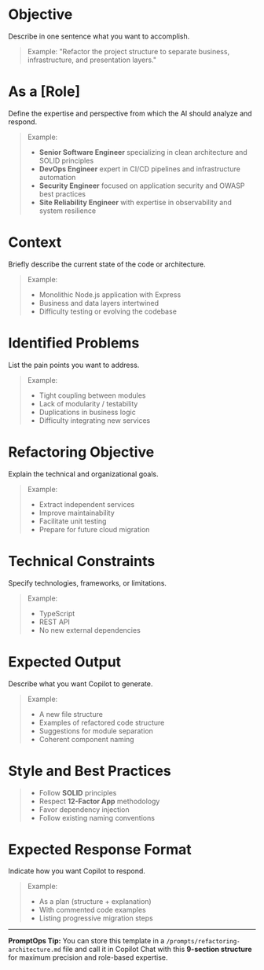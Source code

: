 # Objective
Describe in one sentence what you want to accomplish.  
> Example: "Refactor the project structure to separate business, infrastructure, and presentation layers."

# As a [Role]
Define the expertise and perspective from which the AI should analyze and respond.  
> Example:  
> - **Senior Software Engineer** specializing in clean architecture and SOLID principles  
> - **DevOps Engineer** expert in CI/CD pipelines and infrastructure automation  
> - **Security Engineer** focused on application security and OWASP best practices  
> - **Site Reliability Engineer** with expertise in observability and system resilience  

# Context
Briefly describe the current state of the code or architecture.  
> Example:  
> - Monolithic Node.js application with Express  
> - Business and data layers intertwined  
> - Difficulty testing or evolving the codebase

# Identified Problems
List the pain points you want to address.  
> Example:  
> - Tight coupling between modules  
> - Lack of modularity / testability  
> - Duplications in business logic  
> - Difficulty integrating new services

# Refactoring Objective
Explain the technical and organizational goals.  
> Example:  
> - Extract independent services  
> - Improve maintainability  
> - Facilitate unit testing  
> - Prepare for future cloud migration  

# Technical Constraints
Specify technologies, frameworks, or limitations.  
> Example:  
> - TypeScript  
> - REST API  
> - No new external dependencies  

# Expected Output
Describe what you want Copilot to generate.  
> Example:  
> - A new file structure  
> - Examples of refactored code structure  
> - Suggestions for module separation  
> - Coherent component naming  

# Style and Best Practices
> - Follow **SOLID** principles  
> - Respect **12-Factor App** methodology  
> - Favor dependency injection  
> - Follow existing naming conventions  

# Expected Response Format
Indicate how you want Copilot to respond.  
> Example:  
> - As a plan (structure + explanation)  
> - With commented code examples  
> - Listing progressive migration steps

---

**PromptOps Tip:**
You can store this template in a `/prompts/refactoring-architecture.md` file and call it in Copilot Chat with this **9-section structure** for maximum precision and role-based expertise.
